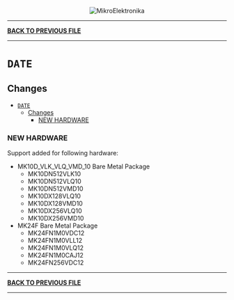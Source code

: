 <p align="center">
  <img src="http://www.mikroe.com/img/designs/beta/logo_small.png?raw=true" alt="MikroElektronika"/>
</p>

---

**[BACK TO PREVIOUS FILE](../changelog.md)**

---

# `DATE`

## Changes

- [`DATE`](#date)
  - [Changes](#changes)
    - [NEW HARDWARE](#new-hardware)

### NEW HARDWARE

Support added for following hardware:

+ MK10D_VLK_VLQ_VMD_10 Bare Metal Package
  + MK10DN512VLK10
  + MK10DN512VLQ10
  + MK10DN512VMD10
  + MK10DX128VLQ10
  + MK10DX128VMD10
  + MK10DX256VLQ10
  + MK10DX256VMD10
+ MK24F Bare Metal Package
  + MK24FN1M0VDC12
  + MK24FN1M0VLL12
  + MK24FN1M0VLQ12
  + MK24FN1M0CAJ12
  + MK24FN256VDC12

---

**[BACK TO PREVIOUS FILE](../changelog.md)**

---

